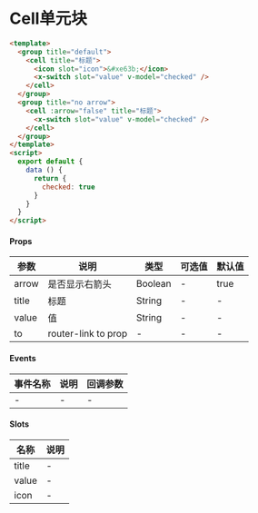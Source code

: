 # Cell单元块

```html
<template>
  <group title="default">
    <cell title="标题">
      <icon slot="icon">&#xe63b;</icon>
      <x-switch slot="value" v-model="checked" />
    </cell>
  </group>
  <group title="no arrow">
    <cell :arrow="false" title="标题">
      <x-switch slot="value" v-model="checked" />
    </cell>
  </group>
</template>
<script>
  export default {
    data () {
      return {
        checked: true
      }
    }
  }
</script>
```

#### Props
| 参数      | 说明    | 类型      | 可选值       | 默认值   |
|---------- |-------- |---------- |------------- |--------- |
| arrow     | 是否显示右箭头   | Boolean  |   -       |    true    |
| title     | 标题   | String  |   -       |    -    |
| value     | 值   | String  |   -       |    -    |
| to     | router-link to prop   | -  |   -       |    -    |

#### Events
| 事件名称 | 说明 | 回调参数 |
|---------|--------|---------|
| - | - | - |

#### Slots
| 名称 | 说明 | 
|---------|--------|
| title | - |
| value | - |
| icon | - |